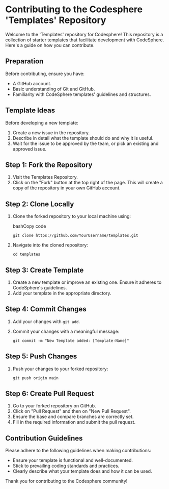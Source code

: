 
Contributing to the Codesphere 'Templates' Repository
=====================================================

Welcome to the 'Templates' repository for Codesphere! This repository is a collection of starter templates that facilitate development with CodeSphere. Here's a guide on how you can contribute.

Preparation
-----------

Before contributing, ensure you have:

*   A GitHub account.
*   Basic understanding of Git and GitHub.
*   Familiarity with CodeSphere templates' guidelines and structures.

Template Ideas
--------------

Before developing a new template:

1.  Create a new issue in the repository.
2.  Describe in detail what the template should do and why it is useful.
3.  Wait for the issue to be approved by the team, or pick an existing and approved issue.

Step 1: Fork the Repository
---------------------------

1.  Visit the Templates Repository.
2.  Click on the "Fork" button at the top right of the page. This will create a copy of the repository in your own GitHub account.

Step 2: Clone Locally
---------------------

1.  Clone the forked repository to your local machine using:
    
    bashCopy code
    
    `git clone https://github.com/YourUsername/templates.git`
    
2.  Navigate into the cloned repository:
        
    `cd templates`
    

Step 3: Create Template
-----------------------

1.  Create a new template or improve an existing one. Ensure it adheres to CodeSphere's guidelines.
2.  Add your template in the appropriate directory.

Step 4: Commit Changes
----------------------

1.  Add your changes with `git add`.
2.  Commit your changes with a meaningful message:
        
    `git commit -m "New Template added: [Template-Name]"`
    

Step 5: Push Changes
--------------------

1.  Push your changes to your forked repository:
        
    `git push origin main`
    

Step 6: Create Pull Request
---------------------------

1.  Go to your forked repository on GitHub.
2.  Click on "Pull Request" and then on "New Pull Request".
3.  Ensure the base and compare branches are correctly set.
4.  Fill in the required information and submit the pull request.

Contribution Guidelines
-----------------------

Please adhere to the following guidelines when making contributions:

*   Ensure your template is functional and well-documented.
*   Stick to prevailing coding standards and practices.
*   Clearly describe what your template does and how it can be used.

Thank you for contributing to the Codesphere community!

